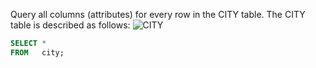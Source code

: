 Query all columns (attributes) for every row in the CITY table.
The CITY table is described as follows:
![CITY](https://s3.amazonaws.com/hr-challenge-images/8137/1449729804-f21d187d0f-CITY.jpg)

~~~~sql
SELECT *
FROM   city; 